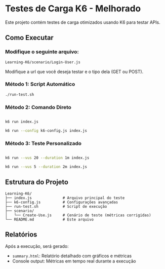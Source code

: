 # Testes de Carga K6 - Melhorado

Este projeto contém testes de carga otimizados usando K6 para testar APIs.

## Como Executar

### Modifique o seguinte arquivo:
```bash
Learning-K6/scenario/Login-User.js
```

Modifique a url que você deseja testar e o tipo dela (GET ou POST). 

### Método 1: Script Automático
```bash
./run-test.sh
```

### Método 2: Comando Direto
```bash

k6 run index.js

k6 run --config k6-config.js index.js
```

### Método 3: Teste Personalizado
```bash

k6 run --vus 20 --duration 1m index.js

k6 run --vus 5 --duration 2m index.js
```

## Estrutura do Projeto

```
Learning-K6/
├── index.js              # Arquivo principal do teste
├── k6-config.js          # Configurações avançadas
├── run-test.sh           # Script de execução
├── scenario/
│   └── Create-Use.js     # Cenário de teste (métricas corrigidas)
└── README.md             # Este arquivo
```


## Relatórios

Após a execução, será gerado:
- `summary.html`: Relatório detalhado com gráficos e métricas
- Console output: Métricas em tempo real durante a execução